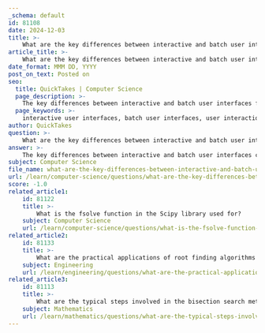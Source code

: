 ```yaml
---
_schema: default
id: 81108
date: 2024-12-03
title: >-
    What are the key differences between interactive and batch user interfaces?
article_title: >-
    What are the key differences between interactive and batch user interfaces?
date_format: MMM DD, YYYY
post_on_text: Posted on
seo:
  title: QuickTakes | Computer Science
  page_description: >-
    The key differences between interactive and batch user interfaces focus on user engagement, response times, use cases, and processing models, highlighting how interactive interfaces allow real-time user interaction while batch interfaces automate tasks without direct user involvement.
  page_keywords: >-
    interactive user interfaces, batch user interfaces, user interaction, response time, use cases, processing model, examples, command-line interfaces, graphical user interfaces, automated scripts, real-time engagement, task automation
author: QuickTakes
question: >-
    What are the key differences between interactive and batch user interfaces?
answer: >-
    The key differences between interactive and batch user interfaces can be summarized as follows:\n\n1. **User Interaction**:\n   - **Interactive User Interfaces**: These interfaces allow users to engage directly with the system in real-time. Users can input commands, receive immediate feedback, and make adjustments based on the output. Examples include command-line interfaces (like bash or zsh) and graphical user interfaces (GUIs) that respond to user actions.\n   - **Batch User Interfaces**: In contrast, batch interfaces do not require user interaction during processing. Users submit a set of commands or jobs, and the system processes them without further input. The user must wait for the entire batch job to complete before receiving any output.\n\n2. **Response Time**:\n   - **Interactive Processing**: Typically has a shorter response time, as the system is designed to provide immediate feedback to user inputs. This is crucial for tasks that require ongoing user engagement.\n   - **Batch Processing**: Generally has a longer response time since jobs are executed in the background. Users submit jobs and may continue working on other tasks while waiting for the batch job to finish.\n\n3. **Use Cases**:\n   - **Interactive Interfaces**: Ideal for tasks that require frequent user input and real-time decision-making, such as programming, data analysis, and interactive applications.\n   - **Batch Interfaces**: Best suited for repetitive tasks that can be automated, such as payroll processing, data backups, and large-scale data analysis, where user interaction is minimal or unnecessary.\n\n4. **Processing Model**:\n   - **Interactive Systems**: Allow for continuous user engagement, where the system waits for user input and responds accordingly. This model emphasizes user control and immediate feedback.\n   - **Batch Systems**: Operate independently of user interaction, processing multiple tasks simultaneously based on predefined criteria. Users submit jobs and may not need to monitor the process actively.\n\n5. **Examples**:\n   - **Interactive**: Command-line shells, GUIs, and applications that require user input.\n   - **Batch**: Automated scripts, scheduled tasks, and systems designed for processing large volumes of data without user intervention.\n\nIn summary, interactive user interfaces focus on real-time user engagement and immediate feedback, while batch user interfaces prioritize automated processing of tasks with minimal user interaction.
subject: Computer Science
file_name: what-are-the-key-differences-between-interactive-and-batch-user-interfaces.md
url: /learn/computer-science/questions/what-are-the-key-differences-between-interactive-and-batch-user-interfaces
score: -1.0
related_article1:
    id: 81122
    title: >-
        What is the fsolve function in the Scipy library used for?
    subject: Computer Science
    url: /learn/computer-science/questions/what-is-the-fsolve-function-in-the-scipy-library-used-for
related_article2:
    id: 81133
    title: >-
        What are the practical applications of root finding algorithms in real-world scenarios?
    subject: Engineering
    url: /learn/engineering/questions/what-are-the-practical-applications-of-root-finding-algorithms-in-realworld-scenarios
related_article3:
    id: 81113
    title: >-
        What are the typical steps involved in the bisection search method?
    subject: Mathematics
    url: /learn/mathematics/questions/what-are-the-typical-steps-involved-in-the-bisection-search-method
---
```


&nbsp;